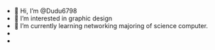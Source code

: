 - 👋 Hi, I’m @Dudu6798
- 👀 I’m interested in graphic design
- 🌱 I’m currently learning networking majoring of science computer.
- 
- 

<!---
Hi dudu is an UKM student, study in Malaysia <3
--->
